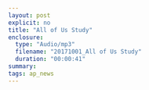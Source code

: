 ```yaml
---
layout: post
explicit: no
title: "All of Us Study"
enclosure:
  type: "Audio/mp3"
  filename: "20171001_All of Us Study"
  duration: "00:00:41"
summary:
tags: ap_news
---
```



